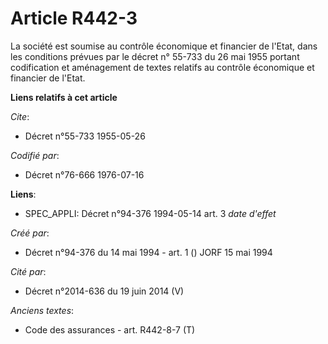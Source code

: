 # Article R442-3

La société est soumise au contrôle économique et financier de l'Etat, dans les conditions prévues par le décret n° 55-733 du
26 mai 1955 portant codification et aménagement de textes relatifs au contrôle économique et financier de l'Etat.

**Liens relatifs à cet article**

_Cite_:

  - Décret n°55-733 1955-05-26

_Codifié par_:

  - Décret n°76-666 1976-07-16

**Liens**:

  - SPEC_APPLI: Décret n°94-376 1994-05-14 art. 3 *date d'effet*

_Créé par_:

  - Décret n°94-376 du 14 mai 1994 - art. 1 () JORF 15 mai 1994

_Cité par_:

  - Décret n°2014-636 du 19 juin 2014 (V)

_Anciens textes_:

  - Code des assurances - art. R442-8-7 (T)
